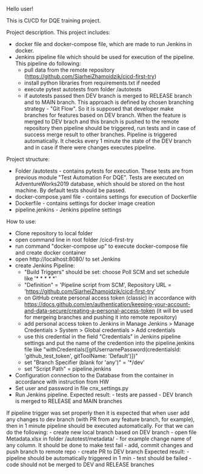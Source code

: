 Hello user!

This is CI/CD for DQE training project. 

Project description.
This project includes: 
- docker file and docker-compose file, which are made to run Jenkins in docker.
- Jenkins pipeline file which should be used for execution of the pipeline. 
This pipeline do following:
    - pull data from the remote repository (https://github.com/SiarheiZhamoidzik/cicd-first-try)
    - install python libraries from requirements.txt if needed
    - execute pytest autotests from folder /autotests 
    - if autotests passed then DEV branch is merged to RELEASE branch and to MAIN branch. 
    This approach is defined by chosen branching strategy - "Git Flow". So it is supposed that developer make branches for features based on DEV branch. When the feature is merged to DEV brach and this branch is pushed to the remote repository then pipeline should be triggered, run tests and in case of success merge result to other branches.
Pipeline is triggered automatically. It checks every 1 minute the state of the DEV branch and in case if there were changes executes pipeline.

Project structure:
- Folder /autotests - contains pytests for execution. These tests are from previous module "Test Automation For DQE". Tests are executed on AdventureWorks2019 database, which should be stored on the host machine. By default tests should be passed.
- docker-compose.yaml file - contains settings for execution of Dockerfile
- Dockerfile - contains settings for docker image creation
- pipeline.jenkins - Jenkins pipeline settings

How to use:
- Clone repository to local folder
- open command line in root folder /cicd-first-try
- run command "docker-compose up" to execute docker-compose file and create docker container
- open http://localhost:8080/ to set Jenkins
- create Jenkins Pipeline:
    - "Build Triggers" should be set: choose Poll SCM and set schedule like '* * * * *'
    - "Definition" = 'Pipeline script from SCM', Repository URL = 'https://github.com/SiarheiZhamoidzik/cicd-first-try'
    - on GitHub create personal access token (classic) in accordance with https://docs.github.com/en/authentication/keeping-your-account-and-data-secure/creating-a-personal-access-token (it will be used for mergeing branches and pushing it into remote repository)
    - add personal access token to Jenkins in Manage Jenkins > Manage Credentials > System > Global credentials > Add credentials
    - use this credential in the field "Credentials" in Jenkins pipeline settings and put the name of the credention into the pipeline.jenkins file like "withCredentials([gitUsernamePassword(credentialsId: 'github_test_token', gitToolName: 'Default')])"
    - set "Branch Specifier (blank for 'any')" = '*/dev'
    - set "Script Path" = pipeline.jenkins
- Configuration connection to the Database from the container in accordance with instruction from HW
- Set user and password in file cnx_settings.py
- Run Jenkins pipeline. 
    Expected result: 
        - tests are passed
        - DEV branch is merged to RELEASE and MAIN branches

If pipeline trigger was set properly then it is expected that when user add any changes to dev branch (with PR from any feature branch, for example), then in 1 minute pipeline should be executed automatically.
For that we can do the following:
    - create new local branch based on DEV branch
    - open file Metadata.xlsx in folder /autotest/metadata/
    - for example change name of any column. It should be done to make test fail
    - add, commit changes and push branch to remote repo
    - create PR to DEV branch 
    Expected result:
        - pipeline should be automatically triggered in 1 min
        - test should be failed
        - code should not be merged to DEV and RELEASE branches




